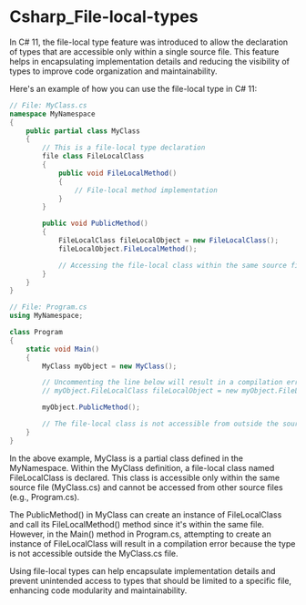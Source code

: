 # Csharp_File-local-types

In C# 11, the file-local type feature was introduced to allow the declaration of types that are accessible only within a single source file. This feature helps in encapsulating implementation details and reducing the visibility of types to improve code organization and maintainability.

Here's an example of how you can use the file-local type in C# 11:

```csharp
// File: MyClass.cs
namespace MyNamespace
{
    public partial class MyClass
    {
        // This is a file-local type declaration
        file class FileLocalClass
        {
            public void FileLocalMethod()
            {
                // File-local method implementation
            }
        }

        public void PublicMethod()
        {
            FileLocalClass fileLocalObject = new FileLocalClass();
            fileLocalObject.FileLocalMethod();

            // Accessing the file-local class within the same source file is allowed
        }
    }
}

// File: Program.cs
using MyNamespace;

class Program
{
    static void Main()
    {
        MyClass myObject = new MyClass();

        // Uncommenting the line below will result in a compilation error
        // myObject.FileLocalClass fileLocalObject = new myObject.FileLocalClass();

        myObject.PublicMethod();

        // The file-local class is not accessible from outside the source file
    }
}
```

In the above example, MyClass is a partial class defined in the MyNamespace. Within the MyClass definition, a file-local class named FileLocalClass is declared. This class is accessible only within the same source file (MyClass.cs) and cannot be accessed from other source files (e.g., Program.cs).

The PublicMethod() in MyClass can create an instance of FileLocalClass and call its FileLocalMethod() method since it's within the same file. However, in the Main() method in Program.cs, attempting to create an instance of FileLocalClass will result in a compilation error because the type is not accessible outside the MyClass.cs file.

Using file-local types can help encapsulate implementation details and prevent unintended access to types that should be limited to a specific file, enhancing code modularity and maintainability.
